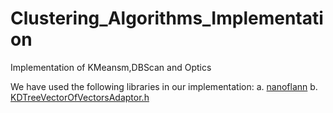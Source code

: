 # Clustering_Algorithms_Implementation
Implementation of KMeansm,DBScan and Optics


We have used the following libraries in our implementation:
a. [nanoflann](https://github.com/jlblancoc/nanoflann)
b. [KDTreeVectorOfVectorsAdaptor.h](https://github.com/jlblancoc/nanoflann/blob/master/examples/KDTreeVectorOfVectorsAdaptor.h)
